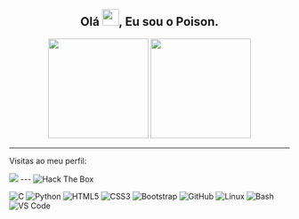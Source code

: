 ### <h2 align="center">Olá <img src="https://raw.githubusercontent.com/kaueMarques/kaueMarques/master/hi.gif" width="30px">, Eu sou o Poison.</h2>
<p align="center">
  <img height="180em" src="https://github-readme-stats.vercel.app/api?username=poisonbatata&show_icons=true&theme=github_dark&include_all_commits=true&count_private=true"/>
  <img height="180em" src="https://github-readme-stats.vercel.app/api/top-langs/?username=poisonbatata&layout=compact&langs_count=8&theme=github_dark"/>
</p>

---
<p>Visitas ao meu perfil:</p>
<img src="https://profile-counter.glitch.me/poisonbatata/count.svg">
---

<img src="http://www.hackthebox.eu/badge/image/437365" alt="Hack The Box">

![C](http://img.shields.io/badge/-C-A8B9CC?style=flat-square&logo=c&logoColor=ffffff)
![Python](http://img.shields.io/badge/-Python-3776AB?style=flat-square&logo=python&logoColor=ffffff)
![HTML5](https://img.shields.io/badge/-HTML5-%23E44D27?style=flat-square&logo=html5&logoColor=ffffff)
![CSS3](https://img.shields.io/badge/-CSS3-%231572B6?style=flat-square&logo=css3)
![Bootstrap](https://img.shields.io/badge/-Bootstrap-563D7C?style=flat-square&logo=Bootstrap)
![GitHub](https://img.shields.io/badge/-GitHub-181717?style=flat-square&logo=github)
![Linux](https://img.shields.io/badge/-Linux-05122A?style=flat-square&logo=linux&logoColor=ffffff)
![Bash](https://img.shields.io/badge/-Bash-05122A?style=flat&logo=gnu-bash)
![VS Code](http://img.shields.io/badge/-VS%20Code-007ACC?style=flat-square&logo=visual-studio-code&logoColor=ffffff)

<!--
**poisonbatata/poisonbatata** is a ✨ _special_ ✨ repository because its `README.md` (this file) appears on your GitHub profile.

Here are some ideas to get you started:

- 🔭 I’m currently working on ...
- 🌱 I’m currently learning ...
- 👯 I’m looking to collaborate on ...
- 🤔 I’m looking for help with ...
- 💬 Ask me about ...
- 📫 How to reach me: ...
- 😄 Pronouns: ...
- ⚡ Fun fact: ...
-->
